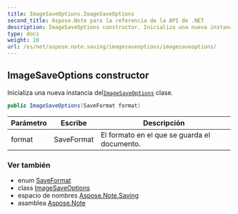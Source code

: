 ```yaml
---
title: ImageSaveOptions.ImageSaveOptions
second_title: Aspose.Note para la referencia de la API de .NET
description: ImageSaveOptions constructor. Inicializa una nueva instancia delImageSaveOptions clase.
type: docs
weight: 10
url: /es/net/aspose.note.saving/imagesaveoptions/imagesaveoptions/
---
```

## ImageSaveOptions constructor

Inicializa una nueva instancia del[`ImageSaveOptions`](../) clase.

```csharp
public ImageSaveOptions(SaveFormat format)
```

| Parámetro | Escribe | Descripción |
| --- | --- | --- |
| format | SaveFormat | El formato en el que se guarda el documento. |

### Ver también

* enum [SaveFormat](../../../aspose.note/saveformat/)
* class [ImageSaveOptions](../)
* espacio de nombres [Aspose.Note.Saving](../../imagesaveoptions/)
* asamblea [Aspose.Note](../../../)


